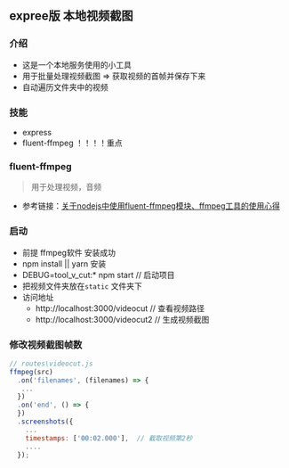 ## expree版 本地视频截图
### 介绍
*  这是一个本地服务使用的小工具
*  用于批量处理视频截图 => 获取视频的首帧并保存下来
*  自动遍历文件夹中的视频


### 技能
* express
* fluent-ffmpeg ！！！！重点

### fluent-ffmpeg
>  用于处理视频，音频
* 参考链接：[关于nodejs中使用fluent-ffmpeg模块、ffmpeg工具的使用心得](https://blog.csdn.net/qq_19788257/article/details/83011732)

### 启动
* 前提 ffmpeg软件 安装成功
* npm install || yarn 安装
* DEBUG=tool_v_cut:* npm start // 启动项目
* 把视频文件夹放在`static` 文件夹下
* 访问地址
  * http://localhost:3000/videocut // 查看视频路径
  * http://localhost:3000/videocut2 // 生成视频截图

### 修改视频截图帧数
```javascript
// routes\videocut.js
ffmpeg(src)
  .on('filenames', (filenames) => {
   ...
  })
  .on('end', () => {
  })
  .screenshots({
    ...
    timestamps: ['00:02.000'],  // 截取视频第2秒
    ....
  });
```